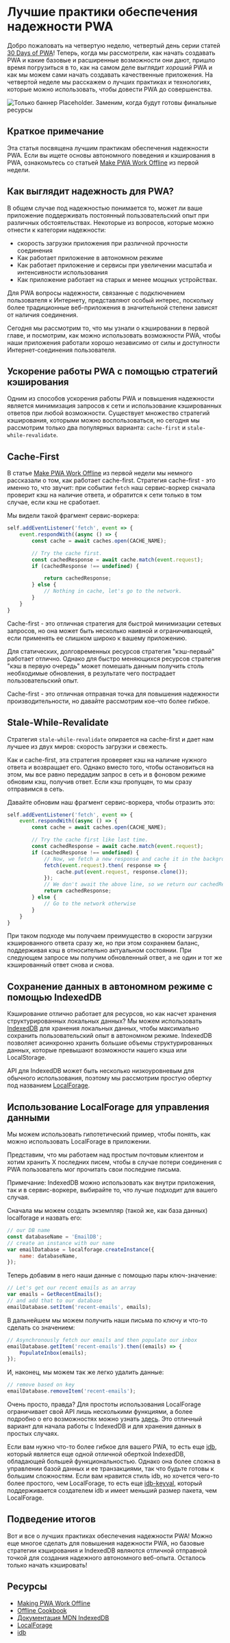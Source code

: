 # Лучшие практики обеспечения надежности PWA

Добро пожаловать на четвертую неделю, четвертый день серии статей [30 Days of PWA](https://aka.ms/learn-pwa/30Days-blog)! Теперь, когда мы рассмотрели, как начать создавать PWA и какие базовые и расширенные возможности они дают, пришло время погрузиться в то, как на самом деле выглядит _хороший_ PWA и как мы можем сами начать создавать качественные приложения. На четвертой неделе мы расскажем о лучших практиках и технологиях, которые можно использовать, чтобы довести PWA до совершенства.

![Только баннер Placeholder. Заменим, когда будут готовы финальные ресурсы](_media/day4.png)

## Краткое примечание

Эта статья посвящена лучшим практикам обеспечения надежности PWA. Если вы ищете основы автономного поведения и кэширования в PWA, ознакомьтесь со статьей [Make PWA Work Offline](../core-concepts/05.md) из первой недели.

## Как выглядит надежность для PWA?

В общем случае под надежностью понимается то, может ли ваше приложение поддерживать постоянный пользовательский опыт при различных обстоятельствах. Некоторые из вопросов, которые можно отнести к категории надежности:

-   скорость загрузки приложения при различной прочности соединения
-   Как работает приложение в автономном режиме
-   Как работает приложение и сервисы при увеличении масштаба и интенсивности использования
-   Как приложение работает на старых и менее мощных устройствах.

Для PWA вопросы надежности, связанные с подключением пользователя к Интернету, представляют особый интерес, поскольку более традиционные веб-приложения в значительной степени зависят от наличия соединения.

Сегодня мы рассмотрим то, что мы узнали о кэшировании в первой главе, и посмотрим, как можно использовать возможности PWA, чтобы наши приложения работали хорошо независимо от силы и доступности Интернет-соединения пользователя.

## Ускорение работы PWA с помощью стратегий кэширования

Одним из способов ускорения работы PWA и повышения надежности является минимизация запросов к сети и использование кэшированных ответов при любой возможности. Существует множество стратегий кэширования, которыми можно воспользоваться, но сегодня мы рассмотрим только два популярных варианта: `cache-first` и `stale-while-revalidate`.

## Cache-First

В статье [Make PWA Work Offline](../core-concepts/05.md) из первой недели мы немного рассказали о том, как работает cache-first. Стратегия cache-first - это именно то, что звучит: при событии `fetch` наш сервис-воркер сначала проверит кэш на наличие ответа, и обратится к сети только в том случае, если кэш не сработает.

Мы видели такой фрагмент сервис-воркера:

```javascript
self.addEventListener('fetch', event => {
    event.respondWith((async () => {
        const cache = await caches.open(CACHE_NAME);

        // Try the cache first.
        const cachedResponse = await cache.match(event.request);
        if (cachedResponse !== undefined) {

            return cachedResponse;
        } else {
            // Nothing in cache, let's go to the network.
        }
    }
}
```

Cache-first - это отличная стратегия для быстрой минимизации сетевых запросов, но она может быть несколько наивной и ограничивающей, если применять ее слишком широко к вашему приложению.

Для статических, долговременных ресурсов стратегия "кэш-первый" работает отлично. Однако для быстро меняющихся ресурсов стратегия "кэш в первую очередь" может помешать данным получить столь необходимые обновления, в результате чего пострадает пользовательский опыт.

Cache-first - это отличная отправная точка для повышения надежности производительности, но давайте рассмотрим кое-что более гибкое.

## Stale-While-Revalidate

Стратегия `stale-while-revalidate` опирается на cache-first и дает нам лучшее из двух миров: скорость загрузки и свежесть.

Как и cache-first, эта стратегия проверяет кэш на наличие нужного ответа и возвращает его. Однако вместо того, чтобы остановиться на этом, мы все равно передадим запрос в сеть и в фоновом режиме обновим кэш, получив ответ. Если кэш пропущен, то мы сразу отправимся в сеть.

Давайте обновим наш фрагмент сервис-воркера, чтобы отразить это:

```javascript
self.addEventListener('fetch', event => {
    event.respondWith((async () => {
        const cache = await caches.open(CACHE_NAME);

        // Try the cache first like last time.
        const cachedResponse = await cache.match(event.request);
        if (cachedResponse !== undefined) {
            // Now, we fetch a new response and cache it in the background
            fetch(event.request).then( response => {
                cache.put(event.request, response.clone());
            });
            // We don't await the above line, so we return our cachedResponse right away
            return cachedResponse;
        } else {
            // Go to the network otherwise
        }
    }
}
```

При таком подходе мы получаем преимущество в скорости загрузки кэшированного ответа сразу же, но при этом сохраняем баланс, поддерживая кэш в относительно актуальном состоянии. При следующем запросе мы получим обновленный ответ, а не один и тот же кэшированный ответ снова и снова.

## Сохранение данных в автономном режиме с помощью IndexedDB

Кэширование отлично работает для ресурсов, но как насчет хранения структурированных локальных данных? Мы можем использовать [IndexedDB](https://aka.ms/learn-pwa/30days-4.4/developer.mozilla.org/docs/Web/API/IndexedDB_API) для хранения локальных данных, чтобы максимально сохранить пользовательский опыт в автономном режиме. IndexedDB позволяет асинхронно хранить большие объемы структурированных данных, которые превышают возможности нашего кэша или LocalStorage.

API для IndexedDB может быть несколько низкоуровневым для обычного использования, поэтому мы рассмотрим простую обертку под названием [LocalForage](https://aka.ms/learn-pwa/30days-4.4/localforage.github.io/localForage).

## Использование LocalForage для управления данными

Мы можем использовать гипотетический пример, чтобы понять, как можно использовать LocalForage в приложении.

Представим, что мы работаем над простым почтовым клиентом и хотим хранить X последних писем, чтобы в случае потери соединения с PWA пользователь мог прочитать свои последние письма.

Примечание: IndexedDB можно использовать как внутри приложения, так и в сервис-воркере, выбирайте то, что лучше подходит для вашего случая.

Сначала мы можем создать экземпляр (такой же, как база данных) localforage и назвать его:

```javascript
// our DB name
const databaseName = 'EmailDB';
// create an instance with our name
var emailDatabase = localforage.createInstance({
    name: databaseName,
});
```

Теперь добавим в него наши данные с помощью пары ключ-значение:

```javascript
// Let's get our recent emails as an array
var emails = GetRecentEmails();
// and add that to our database
emailDatabase.setItem('recent-emails', emails);
```

В дальнейшем мы можем получить наши письма по ключу и что-то сделать со значением:

```javascript
// Asynchronously fetch our emails and then populate our inbox
emailDatabase.getItem('recent-emails').then((emails) => {
    PopulateInbox(emails);
});
```

И, наконец, мы можем так же легко удалить данные:

```javascript
// remove based on key
emailDatabase.removeItem('recent-emails');
```

Очень просто, правда? Для простоты использования LocalForage ограничивает свой API лишь несколькими функциями, а более подробно о его возможностях можно узнать [здесь](https://aka.ms/learn-pwa/30days-4.4/localforage.github.io/localForage). Это отличный вариант для начала работы с IndexedDB и для хранения данных в простых случаях.

Если вам нужно что-то более гибкое для вашего PWA, то есть еще [idb](https://aka.ms/learn-pwa/30days-4.4/github.com/jakearchibald/idb), который является еще одной отличной оберткой IndexedDB, обладающей большей функциональностью. Однако она более сложна в управлении базой данных и ее транзакциями, так что будьте готовы к большим сложностям. Если вам нравится стиль idb, но хочется чего-то более простого, чем LocalForage, то есть еще [idb-keyval](https://github.com/jakearchibald/idb-keyval), который поддерживается создателем idb и имеет меньший размер пакета, чем LocalForage.

## Подведение итогов

Вот и все о лучших практиках обеспечения надежности PWA! Можно еще многое сделать для повышения надежности PWA, но базовые стратегии кэширования и IndexedDB являются отличной отправной точкой для создания надежного автономного веб-опыта. Осталось только начать кэшировать!

## Ресурсы

-   [Making PWA Work Offline](../core-concepts/05.md)
-   [Offline Cookbook](https://aka.ms/learn-pwa/30days-4.4/web.dev/offline-cookbook)
-   [Документация MDN IndexedDB](https://aka.ms/learn-pwa/30days-4.4/developer.mozilla.org/docs/Web/API/IndexedDB_API)
-   [LocalForage](https://aka.ms/learn-pwa/30days-4.4/localforage.github.io/localForage)
-   [idb](https://aka.ms/learn-pwa/30days-4.4/github.com/jakearchibald/idb)
